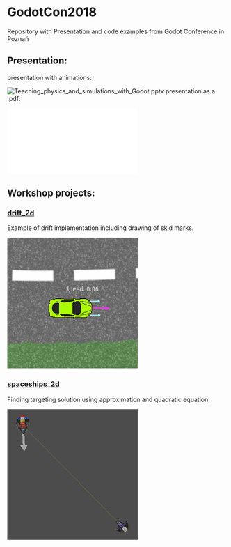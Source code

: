 # GodotCon2018
Repository with Presentation and code examples from Godot Conference in Poznań

## Presentation:
presentation with animations:

![Teaching_physics_and_simulations_with_Godot.pptx](/presentation/)
presentation as a .pdf:

![Teaching_physics_and_simulations_with_Godot.pdf](/presentation/Teaching_physics_and_simulations_with_Godot.pdf)

## Workshop projects:
### [drift_2d](/source/drift_2d)
Example of drift implementation including drawing of skid marks.

![drift_2d](/animations/drift_2d.gif)

### [spaceships_2d](/source/spaceships_2d)
Finding targeting solution using approximation and quadratic equation:

![spaceships_2d](/animations/spaceships_2d.gif)
